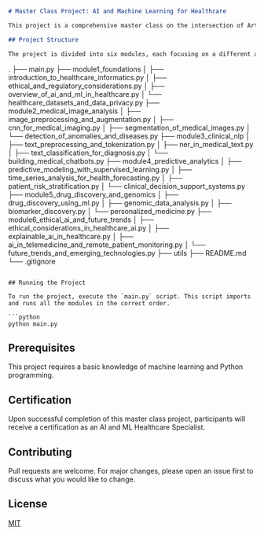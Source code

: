 ```markdown
# Master Class Project: AI and Machine Learning for Healthcare

This project is a comprehensive master class on the intersection of Artificial Intelligence (AI) and Machine Learning (ML) with healthcare. Over the course of several months, participants will learn and apply advanced AI and ML techniques to solve complex problems in the healthcare domain.

## Project Structure

The project is divided into six modules, each focusing on a different aspect of AI and ML in healthcare. Each module contains several Python scripts that cover different topics.

```
.
├── main.py
├── module1_foundations
│   ├── introduction_to_healthcare_informatics.py
│   ├── ethical_and_regulatory_considerations.py
│   ├── overview_of_ai_and_ml_in_healthcare.py
│   └── healthcare_datasets_and_data_privacy.py
├── module2_medical_image_analysis
│   ├── image_preprocessing_and_augmentation.py
│   ├── cnn_for_medical_imaging.py
│   ├── segmentation_of_medical_images.py
│   └── detection_of_anomalies_and_diseases.py
├── module3_clinical_nlp
│   ├── text_preprocessing_and_tokenization.py
│   ├── ner_in_medical_text.py
│   ├── text_classification_for_diagnosis.py
│   └── building_medical_chatbots.py
├── module4_predictive_analytics
│   ├── predictive_modeling_with_supervised_learning.py
│   ├── time_series_analysis_for_health_forecasting.py
│   ├── patient_risk_stratification.py
│   └── clinical_decision_support_systems.py
├── module5_drug_discovery_and_genomics
│   ├── drug_discovery_using_ml.py
│   ├── genomic_data_analysis.py
│   ├── biomarker_discovery.py
│   └── personalized_medicine.py
├── module6_ethical_ai_and_future_trends
│   ├── ethical_considerations_in_healthcare_ai.py
│   ├── explainable_ai_in_healthcare.py
│   ├── ai_in_telemedicine_and_remote_patient_monitoring.py
│   └── future_trends_and_emerging_technologies.py
├── utils
├── README.md
└── .gitignore
```

## Running the Project

To run the project, execute the `main.py` script. This script imports and runs all the modules in the correct order.

```python
python main.py
```

## Prerequisites

This project requires a basic knowledge of machine learning and Python programming.

## Certification

Upon successful completion of this master class project, participants will receive a certification as an AI and ML Healthcare Specialist.

## Contributing

Pull requests are welcome. For major changes, please open an issue first to discuss what you would like to change.

## License

[MIT](https://choosealicense.com/licenses/mit/)
```
